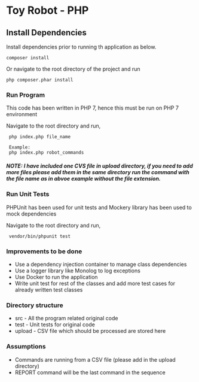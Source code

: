 # Toy Robot - PHP

## Install Dependencies

Install dependencies prior to running th application as below. 

    composer install

Or navigate to the root directory of the project and run 
    
    php composer.phar install

### Run Program

This code has been written in PHP 7, hence this must be run on PHP 7 environment

Navigate to the root directory and run,

     php index.php file_name

     Example:
     php index.php robot_commands

##### NOTE: I have included one CVS file in upload directory, if you need to add more files please add them in the same directory run the command with the file name as in abvoe example without the file extension.

### Run Unit Tests

PHPUnit has been used for unit tests and Mockery library has been used to mock dependencies

Navigate to the root directory and run,

     vendor/bin/phpunit test


### Improvements to be done

- Use a dependency injection container to manage class dependencies
- Use a logger library like Monolog to log exceptions
- Use Docker to run the application
- Write unit test for rest of the classes and add more test cases for already written test classes


### Directory structure

- src - All the program related original code
- test - Unit tests for original code
- upload - CSV file which should be processed are stored here


### Assumptions

- Commands are running from a CSV file (please add in the upload directory)
- REPORT command will be the last command in the sequence
